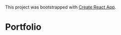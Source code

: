 This project was bootstrapped with [Create React App](https://github.com/facebook/create-react-app).

# Portfolio
